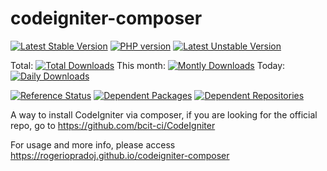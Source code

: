 codeigniter-composer
====================

[![Latest Stable Version](https://poser.pugx.org/rogeriopradoj/codeigniter/v/stable.png)](https://packagist.org/packages/rogeriopradoj/codeigniter)
[![PHP version](https://badge.fury.io/ph/rogeriopradoj%2Fcodeigniter.svg)](https://badge.fury.io/ph/rogeriopradoj%2Fcodeigniter)
[![Latest Unstable Version](https://poser.pugx.org/rogeriopradoj/codeigniter/v/unstable.png)](https://packagist.org/packages/rogeriopradoj/codeigniter)

Total: [![Total Downloads](https://poser.pugx.org/rogeriopradoj/codeigniter/downloads.png)](https://packagist.org/packages/rogeriopradoj/codeigniter)
This month: [![Montly Downloads](https://poser.pugx.org/rogeriopradoj/codeigniter/d/monthly.png)](https://packagist.org/packages/rogeriopradoj/codeigniter)
Today: [![Daily Downloads](https://poser.pugx.org/rogeriopradoj/codeigniter/d/daily.png)](https://packagist.org/packages/rogeriopradoj/codeigniter)

[![Reference Status](https://www.versioneye.com/php/rogeriopradoj:codeigniter/reference_badge.svg?style=flat)](https://www.versioneye.com/php/rogeriopradoj:codeigniter/references)
[![Dependent Packages](https://img.shields.io/badge/Dependent_Packages-Packagist-brightgreen.svg)](https://packagist.org/packages/rogeriopradoj/codeigniter/dependents)
[![Dependent Repositories](https://img.shields.io/badge/Dependent_Repositories-Libraries.io-orange.svg)](https://libraries.io/packagist/rogeriopradoj%2Fcodeigniter/dependent-repositories)

A way to install CodeIgniter via composer, if you are looking for the official repo, go to https://github.com/bcit-ci/CodeIgniter

For usage and more info, please access https://rogeriopradoj.github.io/codeigniter-composer

